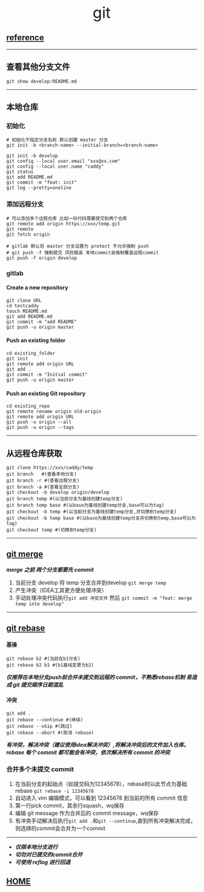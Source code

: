 <div style="text-align: center;font-size: 40px;">git</div>

## [reference](https://git-scm.com/docs/)

---

## 查看其他分支文件

```shell
git show develop:README.md
```
---

## 本地仓库

### 初始化

```shell
# 初始化不指定分支名称 默认创建 master 分支
git init -b <branch-name> --initial-branch=<branch-name>

git init -b develop
git config --local user.email "xxx@xx.com"
git config --local user.name "caddy"
git status
git add README.md
git commit -m "feat: init"
git log --pretty=oneline
```

### 添加远程分支

```shell
# 可以添加多个远程仓库 比如一份代码需要提交到两个仓库
git remote add origin https://xxx/temp.git
git remote
git fetch origin

# gitlab 默认将 master 分支设置为 protect 不允许强制 push
# git push -f 强制提交 风险极高 本地commit会强制覆盖远程commit
git push -f origin develop
```

### gitlab

#### Create a new repository

```shell
git clone URL
cd testcaddy
touch README.md
git add README.md
git commit -m "add README"
git push -u origin master
```

#### Push an existing folder

```shell
cd existing_folder
git init
git remote add origin URL
git add .
git commit -m "Initial commit"
git push -u origin master
```

#### Push an existing Git repository

```shell
cd existing_repo
git remote rename origin old-origin
git remote add origin URL
git push -u origin --all
git push -u origin --tags
```

---

## 从远程仓库获取

```shell
git clone https://xxx/caddy/temp
git branch   #(查看本地分支)
git branch -r #(查看远程分支)
git branch -a #(查看全部分支)
git checkout -b develop origin/develop
git branch temp #(以当前分支为基线创建temp分支)
git branch temp base #(以base为基线创建temp分支,base可以为tag)
git checkout -b temp #(以当前分支为基线创建temp分支,并切换到temp分支)
git checkout -b temp base #(以base为基线创建temp分支并切换到temp,base可以为tag)
git checkout temp #(切换到temp分支)
```

---

## [git merge](https://git-scm.com/docs/git-merge)

***merge 之前 两个分支都要先 commit***

1. 当前分支 develop 将 temp 分支合并到develop `git merge temp`
2. 产生冲突（IDEA工具更方便处理冲突）
3. 手动处理冲突代码执行`git add 冲突文件` 然后 `git commit -m "feat: merge temp into develop"`

---

## [git rebase](https://git-scm.com/docs/git-rebase)

#### 基操

```shell
git rebase b2 #(当前在b1分支)
git rebase b2 b1 #(b1基线变更为b2)
```

***仅推荐在本地分支push前合并未提交到远程的 commit，不熟悉rebase机制 易造成 git 提交顺序日期混乱***

#### 冲突

```shell
git add .
git rebase --continue #(继续)
git rebase --skip #(跳过)
git rebase --abort #(取消 rebase)
```

***有冲突，解决冲突（建议使用idea解决冲突）,将解决冲突后的文件加入仓库，rebase 每个 commit 都可能会有冲突，依次解决所有 commit 的冲突***

### 合并多个未提交 commit

1. 在当前分支的起始点（如提交码为12345678），rebase时以此节点为基础 rebase `git rebase -i 12345678`
2. 自动进入 vim 编辑模式，可以看到 12345678 到当前的所有 commit 信息
3. 第一行pick commit，其余行squash，wq保存
4. 编辑 git message 作为合并后的 commit message，wq保存
5. 有冲突手动解决后执行`git add .`和`git --continue`,直到所有冲突解决完成，则选择的commit会合并为一个commit

***

- ***仅限本地分支进行***
- ***切勿对已提交的commit合并***
- ***可使用 reflog 进行回退***


## [HOME](../index.md)